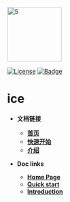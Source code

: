 <img width="128" alt="5" src="https://user-images.githubusercontent.com/33447125/151098049-72aaf8d1-b759-4d84-bf6b-1a2260033582.png">


[![License](https://img.shields.io/badge/license-Apache%202-4EB1BA.svg)](https://www.apache.org/licenses/LICENSE-2.0.html)
[![Badge](https://img.shields.io/badge/link-ice--docs-brightgreen)](http://waitmoon.com/docs)

# ice

- **文档链接**
    - [**首页**](http://waitmoon.com/docs/#/)
    - [**快速开始**](http://waitmoon.com/docs/#/?id=ice使用)
    - [**介绍**](http://waitmoon.com/docs/#/?id=ice介绍)


- **Doc links** 
    - [**Home Page**](http://waitmoon.com/docs/#/en/)
    - [**Quick start**](http://waitmoon.com/docs/#/en/?id=ice-use)
    - [**Introduction**](http://waitmoon.com/docs/#/en/?id=ice-introduction)
